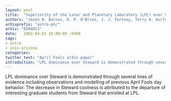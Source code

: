 ```yaml
---
layout: post
title:  "Superiority of the Lunar and Planetary Laboratory (LPL) over Steward Observatory (SO) at the University of Arizona"
authors: "Jason W. Barnes, D. P. O'Brien, J. J. Fortney, Terry A. Hurford"
arXivprefix: "astro-ph/"
arXiv: "0204013"
date:   2002-04-01 16:00:00 -0400
tags:
- astro
- univ-arizona
categories:
twitter_text: "April Fools arXiv paper"
introduction: "LPL dominance over Steward is demonstrated through several lines of evidence..."
---
```


LPL dominance over Steward is demonstrated through several lines of evidence including observations and modelling of previous April Fools day behavior. The decrease in Steward coolness is attributed to the departure of interesting graduate students from Steward that enrolled at LPL.
